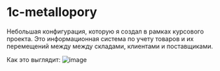 # 1c-metallopory
Небольшая конфигурация, которую я создал в рамках курсового проекта.
Это информационная система по учету товаров и их перемещений между между складами, клиентами и поставщиками.

Как это выглядит:
![image](https://github.com/diog3n/1c-metallopory/assets/122348733/ba6db11a-5697-4fcc-870b-eb02f20d869a)
